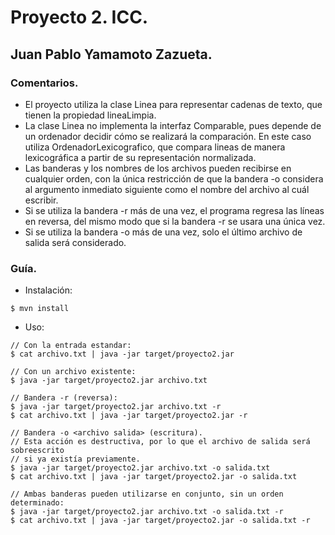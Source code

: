 # Proyecto 2. ICC.
## Juan Pablo Yamamoto Zazueta.

### Comentarios.
* El proyecto utiliza la clase Linea para representar cadenas de texto, que tienen la propiedad lineaLimpia.
* La clase Linea no implementa la interfaz Comparable, pues depende de un ordenador decidir cómo se realizará la comparación. En este caso utiliza OrdenadorLexicografico, que compara lineas de manera lexicográfica a partir de su representación normalizada.
* Las banderas y los nombres de los archivos pueden recibirse en cualquier orden, con la única restricción de que la bandera -o considera al argumento inmediato siguiente como el nombre del archivo al cuál escribir.
* Si se utiliza la bandera -r más de una vez, el programa regresa las líneas en reversa, del mismo modo que si la bandera -r se usara una única vez.
* Si se utiliza la bandera -o más de una vez, solo el último archivo de salida será considerado.

### Guía.

* Instalación:
```
$ mvn install
```

* Uso:
```
// Con la entrada estandar:
$ cat archivo.txt | java -jar target/proyecto2.jar

// Con un archivo existente:
$ java -jar target/proyecto2.jar archivo.txt

// Bandera -r (reversa):
$ java -jar target/proyecto2.jar archivo.txt -r
$ cat archivo.txt | java -jar target/proyecto2.jar -r

// Bandera -o <archivo salida> (escritura).
// Esta acción es destructiva, por lo que el archivo de salida será sobreescrito
// si ya existía previamente.
$ java -jar target/proyecto2.jar archivo.txt -o salida.txt
$ cat archivo.txt | java -jar target/proyecto2.jar -o salida.txt

// Ambas banderas pueden utilizarse en conjunto, sin un orden determinado:
$ java -jar target/proyecto2.jar archivo.txt -o salida.txt -r
$ cat archivo.txt | java -jar target/proyecto2.jar -o salida.txt -r
```

